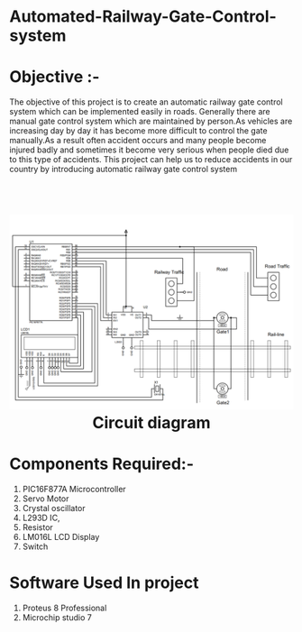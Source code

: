 # Automated-Railway-Gate-Control-system

# Objective :-



The objective of this project is to create an automatic railway gate control system which can be  implemented easily in roads. Generally there are manual gate control system which are  maintained by person.As vehicles are increasing day by day it has become more difficult to  control the gate manually.As a result often accident occurs and many people become injured  badly and sometimes it become very serious when people died due to this type of accidents.
This project can help us to reduce accidents in our country by introducing automatic railway  gate control system
<h1 align="center">
  <br>
  <a href="/"><img src="https://github.com/AjayKumar59/Automated-Railway-Gate-Control-system/blob/b49d3a5ed1edfd9d9dcbdb95f9baab7d5f56e461/photo.png" alt="photo"></a>
  <br>
  Circuit diagram 
  <br>
</h1>

# Components Required:-
1. PIC16F877A Microcontroller
2. Servo Motor
3. Crystal oscillator
4. L293D IC, 
5. Resistor
6. LM016L LCD Display
7. Switch

# Software Used In project
1. Proteus 8 Professional
2. Microchip studio 7



